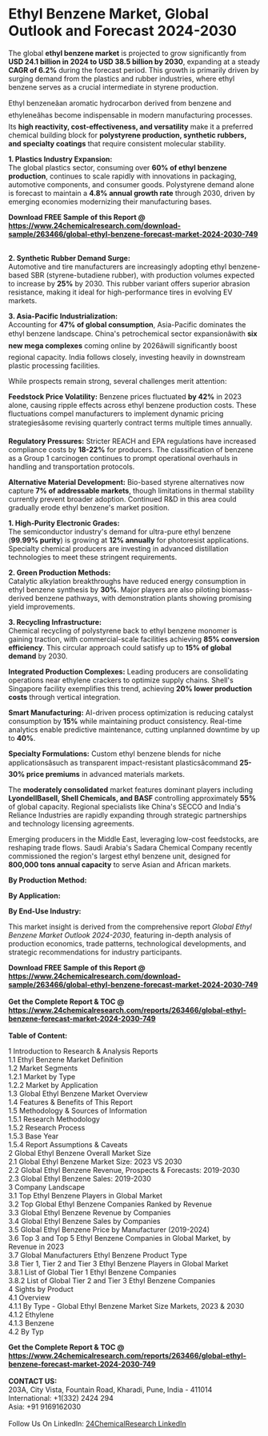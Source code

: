 <h1>Ethyl Benzene Market, Global Outlook and Forecast 2024-2030</h1><p>The global <strong>ethyl benzene market</strong> is projected to grow significantly from <strong>USD 24.1 billion in 2024 to USD 38.5 billion by 2030</strong>, expanding at a steady <strong>CAGR of 6.2%</strong> during the forecast period. This growth is primarily driven by surging demand from the plastics and rubber industries, where ethyl benzene serves as a crucial intermediate in styrene production.</p><p>Ethyl benzeneâan aromatic hydrocarbon derived from benzene and ethyleneâhas become indispensable in modern manufacturing processes. Its <strong>high reactivity, cost-effectiveness, and versatility</strong> make it a preferred chemical building block for <strong>polystyrene production, synthetic rubbers, and specialty coatings</strong> that require consistent molecular stability.</p><p><strong>1. Plastics Industry Expansion:</strong><br>
The global plastics sector, consuming over <strong>60% of ethyl benzene production</strong>, continues to scale rapidly with innovations in packaging, automotive components, and consumer goods. Polystyrene demand alone is forecast to maintain a <strong>4.8% annual growth rate</strong> through 2030, driven by emerging economies modernizing their manufacturing bases.</p><div><b>Download FREE Sample of this Report @ 
            <a href="https://www.24chemicalresearch.com/download-sample/263466/global-ethyl-benzene-forecast-market-2024-2030-749">
            https://www.24chemicalresearch.com/download-sample/263466/global-ethyl-benzene-forecast-market-2024-2030-749</a></b></div><br><p><strong>2. Synthetic Rubber Demand Surge:</strong><br>
Automotive and tire manufacturers are increasingly adopting ethyl benzene-based SBR (styrene-butadiene rubber), with production volumes expected to increase by <strong>25%</strong> by 2030. This rubber variant offers superior abrasion resistance, making it ideal for high-performance tires in evolving EV markets.</p><p><strong>3. Asia-Pacific Industrialization:</strong><br>
Accounting for <strong>47% of global consumption</strong>, Asia-Pacific dominates the ethyl benzene landscape. China's petrochemical sector expansionâwith <strong>six new mega complexes</strong> coming online by 2026âwill significantly boost regional capacity. India follows closely, investing heavily in downstream plastic processing facilities.</p><p>While prospects remain strong, several challenges merit attention:</p><p><strong>Feedstock Price Volatility:</strong> Benzene prices fluctuated <strong>by 42%</strong> in 2023 alone, causing ripple effects across ethyl benzene production costs. These fluctuations compel manufacturers to implement dynamic pricing strategiesâsome revising quarterly contract terms multiple times annually.</p><p><strong>Regulatory Pressures:</strong> Stricter REACH and EPA regulations have increased compliance costs by <strong>18-22%</strong> for producers. The classification of benzene as a Group 1 carcinogen continues to prompt operational overhauls in handling and transportation protocols.</p><p><strong>Alternative Material Development:</strong> Bio-based styrene alternatives now capture <strong>7% of addressable markets</strong>, though limitations in thermal stability currently prevent broader adoption. Continued R&amp;D in this area could gradually erode ethyl benzene's market position.</p><p><strong>1. High-Purity Electronic Grades:</strong><br>
The semiconductor industry's demand for ultra-pure ethyl benzene (<strong>99.99% purity</strong>) is growing at <strong>12% annually</strong> for photoresist applications. Specialty chemical producers are investing in advanced distillation technologies to meet these stringent requirements.</p><p><strong>2. Green Production Methods:</strong><br>
Catalytic alkylation breakthroughs have reduced energy consumption in ethyl benzene synthesis by <strong>30%</strong>. Major players are also piloting biomass-derived benzene pathways, with demonstration plants showing promising yield improvements.</p><p><strong>3. Recycling Infrastructure:</strong><br>
Chemical recycling of polystyrene back to ethyl benzene monomer is gaining traction, with commercial-scale facilities achieving <strong>85% conversion efficiency</strong>. This circular approach could satisfy up to <strong>15% of global demand</strong> by 2030.</p><p><strong>Integrated Production Complexes:</strong> Leading producers are consolidating operations near ethylene crackers to optimize supply chains. Shell's Singapore facility exemplifies this trend, achieving <strong>20% lower production costs</strong> through vertical integration.</p><p><strong>Smart Manufacturing:</strong> AI-driven process optimization is reducing catalyst consumption by <strong>15%</strong> while maintaining product consistency. Real-time analytics enable predictive maintenance, cutting unplanned downtime by up to <strong>40%</strong>.</p><p><strong>Specialty Formulations:</strong> Custom ethyl benzene blends for niche applicationsâsuch as transparent impact-resistant plasticsâcommand <strong>25-30% price premiums</strong> in advanced materials markets.</p><p>The <strong>moderately consolidated</strong> market features dominant players including <strong>LyondellBasell, Shell Chemicals, and BASF</strong> controlling approximately <strong>55%</strong> of global capacity. Regional specialists like China's SECCO and India's Reliance Industries are rapidly expanding through strategic partnerships and technology licensing agreements.</p><p>Emerging producers in the Middle East, leveraging low-cost feedstocks, are reshaping trade flows. Saudi Arabia's Sadara Chemical Company recently commissioned the region's largest ethyl benzene unit, designed for <strong>800,000 tons annual capacity</strong> to serve Asian and African markets.</p><p><strong>By Production Method:</strong></p><p><strong>By Application:</strong></p><p><strong>By End-Use Industry:</strong></p><p>This market insight is derived from the comprehensive report <em>Global Ethyl Benzene Market Outlook 2024-2030</em>, featuring in-depth analysis of production economics, trade patterns, technological developments, and strategic recommendations for industry participants.</p><div><b>Download FREE Sample of this Report @ 
            <a href="https://www.24chemicalresearch.com/download-sample/263466/global-ethyl-benzene-forecast-market-2024-2030-749">
            https://www.24chemicalresearch.com/download-sample/263466/global-ethyl-benzene-forecast-market-2024-2030-749</a></b></div><br><div><b>Get the Complete Report & TOC @ 
            <a href="https://www.24chemicalresearch.com/reports/263466/global-ethyl-benzene-forecast-market-2024-2030-749">
            https://www.24chemicalresearch.com/reports/263466/global-ethyl-benzene-forecast-market-2024-2030-749</a></b></div><br>
            <b>Table of Content:</b><p>1 Introduction to Research & Analysis Reports<br />
    1.1 Ethyl Benzene Market Definition<br />
    1.2 Market Segments<br />
        1.2.1 Market by Type<br />
        1.2.2 Market by Application<br />
    1.3 Global Ethyl Benzene Market Overview<br />
    1.4 Features & Benefits of This Report<br />
    1.5 Methodology & Sources of Information<br />
        1.5.1 Research Methodology<br />
        1.5.2 Research Process<br />
        1.5.3 Base Year<br />
        1.5.4 Report Assumptions & Caveats<br />
2 Global Ethyl Benzene Overall Market Size<br />
    2.1 Global Ethyl Benzene Market Size: 2023 VS 2030<br />
    2.2 Global Ethyl Benzene Revenue, Prospects & Forecasts: 2019-2030<br />
    2.3 Global Ethyl Benzene Sales: 2019-2030<br />
3 Company Landscape<br />
    3.1 Top Ethyl Benzene Players in Global Market<br />
    3.2 Top Global Ethyl Benzene Companies Ranked by Revenue<br />
    3.3 Global Ethyl Benzene Revenue by Companies<br />
    3.4 Global Ethyl Benzene Sales by Companies<br />
    3.5 Global Ethyl Benzene Price by Manufacturer (2019-2024)<br />
    3.6 Top 3 and Top 5 Ethyl Benzene Companies in Global Market, by Revenue in 2023<br />
    3.7 Global Manufacturers Ethyl Benzene Product Type<br />
    3.8 Tier 1, Tier 2 and Tier 3 Ethyl Benzene Players in Global Market<br />
        3.8.1 List of Global Tier 1 Ethyl Benzene Companies<br />
        3.8.2 List of Global Tier 2 and Tier 3 Ethyl Benzene Companies<br />
4 Sights by Product<br />
    4.1 Overview<br />
        4.1.1 By Type - Global Ethyl Benzene Market Size Markets, 2023 & 2030<br />
        4.1.2 Ethylene<br />
        4.1.3 Benzene<br />
    4.2 By Typ</p><div><b>Get the Complete Report & TOC @ 
            <a href="https://www.24chemicalresearch.com/reports/263466/global-ethyl-benzene-forecast-market-2024-2030-749">
            https://www.24chemicalresearch.com/reports/263466/global-ethyl-benzene-forecast-market-2024-2030-749</a></b></div><br><b>CONTACT US:</b><br>
            203A, City Vista, Fountain Road, Kharadi, Pune, India - 411014<br>
            International: +1(332) 2424 294<br>
            Asia: +91 9169162030 <br><br>
            Follow Us On LinkedIn: <a href="https://www.linkedin.com/company/24chemicalresearch/">24ChemicalResearch LinkedIn</a>